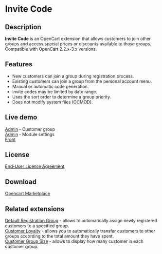 # Invite Code

## Description
**Invite Code** is an OpenCart extension that allows customers to join other groups and access special prices or discounts available to those groups.  
Compatible with OpenCart 2.2.x-3.x versions.

## Features
* New customers can join a group during registration process.
* Existing customers can join a group from the personal account menu.
* Manual or automatic code generation.
* Invite codes may be limited by date range.
* Uses the sort order to determine a group priority.
* Does not modify system files (OCMOD).

## Live demo
[Admin](http://ocmod.freevar.com/oc3020/a/admin/index.php?route=customer/customer_group) - Customer group  
[Admin](http://ocmod.freevar.com/oc3020/a/admin/index.php?route=extension/module/invite_code) - Module settings  
[Front](http://ocmod.freevar.com/oc3020/a)  

## License
[End-User License Agreement](https://raw.githubusercontent.com/ocmod-space/ocmod-invite-code/main/EULA.txt)

## Download
[Opencart Marketplace](https://www.opencart.com/index.php?route=marketplace/extension/info&extension_id=42632)

## Related extensions
[Default Registration Group](https://www.opencart.com/index.php?route=marketplace/extension/info&extension_id=42480) - allows to automatically assign newly registered customers to a specified group.  
[Customer Loyalty](https://www.opencart.com/index.php?route=marketplace/extension/info&extension_id=42646) - allows you to automatically transfer customers to other groups according to the total amount they have spent.  
[Customer Group Size](https://www.opencart.com/index.php?route=marketplace/extension/info&extension_id=42642) - allows to display how many customer in each customer group.  
